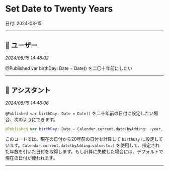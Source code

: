 # Set Date to Twenty Years

日付: 2024-08-15

---

## 👤 ユーザー
*2024/08/15 14:48:02*

@Published var birthDay: Date = Date() を二〇十年前にしたい

---

## 🤖 アシスタント
*2024/08/15 14:48:06*

`@Published var birthDay: Date = Date()` を二十年前の日付に設定したい場合、次のようにできます。

```swift
@Published var birthDay: Date = Calendar.current.date(byAdding: .year, value: -20, to: Date()) ?? Date()
```

このコードでは、現在の日付から20年前の日付を計算して `birthDay` に設定しています。`Calendar.current.date(byAdding:value:to:)` を使用して、指定された年数を引いた日付を取得します。もし計算に失敗した場合には、デフォルトで現在の日付が使われます。

---
